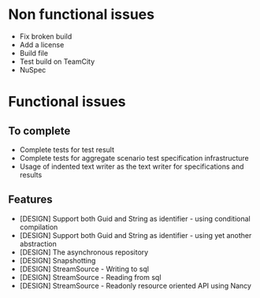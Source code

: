 # Non functional issues

- Fix broken build
- Add a license
- Build file
- Test build on TeamCity
- NuSpec

# Functional issues

## To complete

- Complete tests for test result
- Complete tests for aggregate scenario test specification infrastructure
- Usage of indented text writer as the text writer for specifications and results

## Features

- [DESIGN] Support both Guid and String as identifier - using conditional compilation
- [DESIGN] Support both Guid and String as identifier - using yet another abstraction
- [DESIGN] The asynchronous repository
- [DESIGN] Snapshotting
- [DESIGN] StreamSource - Writing to sql
- [DESIGN] StreamSource - Reading from sql
- [DESIGN] StreamSource - Readonly resource oriented API using Nancy